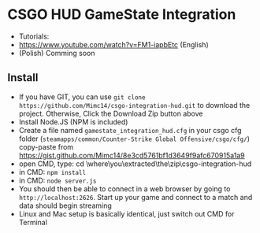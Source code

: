 # CSGO HUD GameState Integration




* Tutorials:
* https://www.youtube.com/watch?v=FM1-iapbEtc (English)
* (Polish) Comming soon

## Install 

* If you have GIT, you can use `git clone https://github.com/Mimc14/csgo-integration-hud.git` to download the project. Otherwise, Click the Download Zip button above
* Install Node.JS (NPM is included)
* Create a file named `gamestate_integration_hud.cfg` in your csgo cfg folder (`steamapps/common/Counter-Strike Global Offensive/csgo/cfg/`) copy-paste from https://gist.github.com/Mimc14/8e3cd5761bf1d3649f9afc670915a1a9
* open CMD, type: cd \where\you\extracted\the\zip\csgo-integration-hud
* in CMD: `npm install`
* in CMD: `node server.js`
* You should then be able to connect in a web browser by going to `http://localhost:2626`. Start up your game and connect to a match and data should begin streaming
* Linux and Mac setup is basically identical, just switch out CMD for Terminal




